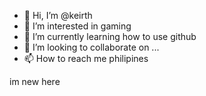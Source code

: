 - 👋 Hi, I’m @keirth
- 👀 I’m interested in gaming
- 🌱 I’m currently learning how to use github
- 💞️ I’m looking to collaborate on ...
- 📫 How to reach me philipines

<!---
keirth/keirth is a ✨ special ✨ repository because its `README.md` (this file) appears on your GitHub profile.
You can click the Preview link to take a look at your changes.
--->
im new here
